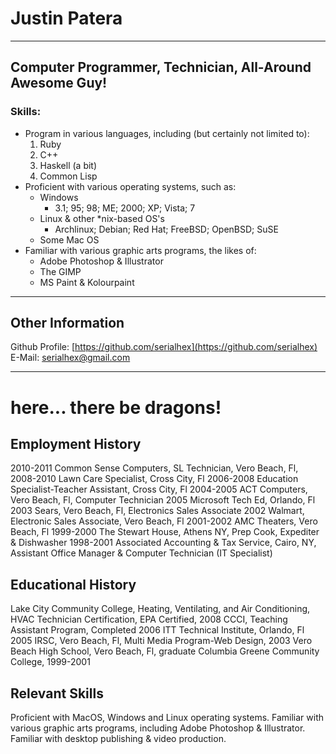 # Justin Patera

--------------------------------------------------------------------------------

## Computer Programmer, Technician, All-Around Awesome Guy!

### Skills:
* Program in various languages, including (but certainly not limited to):
    1. Ruby
    2. C++
    3. Haskell (a bit)
    4. Common Lisp
* Proficient with various operating systems, such as:
    * Windows
        * 3.1; 95; 98; ME; 2000; XP; Vista; 7
    * Linux & other *nix-based OS's
        * Archlinux; Debian; Red Hat; FreeBSD; OpenBSD; SuSE
    * Some Mac OS
* Familiar with various graphic arts programs, the likes of:
    * Adobe Photoshop & Illustrator
    * The GIMP
    * MS Paint & Kolourpaint

--------------------------------------------------------------------------------

## Other Information

Github Profile: [https://github.com/serialhex](https://github.com/serialhex)  
E-Mail: [serialhex@gmail.com](mailto:serialhex@gmail.com)


--------------------------------------------------------------------------------
# here... there be dragons!


## Employment History
2010-2011 Common Sense Computers, SL Technician, Vero Beach, Fl,
2008-2010 Lawn Care Specialist, Cross City, Fl
2006-2008 Education Specialist-Teacher Assistant, Cross City, Fl
2004-2005 ACT Computers, Vero Beach, Fl, Computer Technician
2005 Microsoft Tech Ed, Orlando, Fl
2003 Sears, Vero Beach, Fl, Electronics Sales Associate
2002 Walmart, Electronic Sales Associate, Vero Beach, Fl
2001-2002 AMC Theaters, Vero Beach, Fl
1999-2000 The Stewart House, Athens NY, Prep Cook, Expediter & Dishwasher
1998-2001 Associated Accounting & Tax Service, Cairo, NY, Assistant Office Manager & Computer Technician (IT Specialist)

## Educational History
Lake City Community College, Heating, Ventilating, and Air Conditioning, HVAC Technician
Certification, EPA Certified, 2008
CCCI, Teaching Assistant Program, Completed 2006
ITT Technical Institute, Orlando, Fl 2005
IRSC, Vero Beach, Fl, Multi Media Program-Web Design, 2003
Vero Beach High School, Vero Beach, Fl, graduate
Columbia Greene Community College, 1999-2001

## Relevant Skills
Proficient with MacOS, Windows and Linux operating systems.
Familiar with various graphic arts programs, including Adobe Photoshop & Illustrator.
Familiar with desktop publishing & video production.